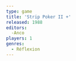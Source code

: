```yaml
---
type: game
title: 'Strip Poker II +'
released: 1988
editors: 
  -Anco
players: 1
genres:
  - Réflexion
---
```

